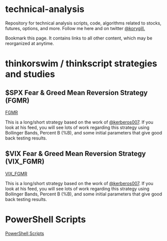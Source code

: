 # technical-analysis
Repository for technical analysis scripts, code, algorithms related to stocks, futures, options, and more. Follow me here and on twitter [@korygill.](https://twitter.com/korygill)

Bookmark this page. It contains links to all other content, which may be reorganized at anytime.

# thinkorswim / thinkscript strategies and studies #

## $SPX Fear & Greed Mean Reversion Strategy (FGMR) ##

[FGMR](/FGMR/FGMR.md)

This is a long/short strategy based on the work of [@kerberos007](https://twitter.com/kerberos007). If you look at his feed, you will see lots of work regarding this strategy using Bollinger Bands, Percent B (%B), and some initial parameters that give good back testing results.

## $VIX Fear & Greed Mean Reversion Strategy (VIX_FGMR) ##

[VIX_FGMR](/VIX_FGMR/VIX_FGMR.md)

This is a long/short strategy based on the work of [@kerberos007](https://twitter.com/kerberos007). If you look at his feed, you will see lots of work regarding this strategy using Bollinger Bands, Percent B (%B), and some initial parameters that give good back testing results.

# PowerShell Scripts

[PowerShell Scripts](/PowerShell/PowerShell.md)
